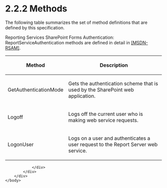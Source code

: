 <html dir="LTR" xmlns:mshelp="http://msdn.microsoft.com/mshelp" xmlns:ddue="http://ddue.schemas.microsoft.com/authoring/2003/5" xmlns:xlink="http://www.w3.org/1999/xlink" xmlns:tool="http://www.microsoft.com/tooltip">
    <head>
        <meta http-equiv="Content-Type" content="text/html; CHARSET=utf-8"></meta>
        <meta name="save" content="history"></meta>
        <title>2.2.2 Methods</title>
        <xml>
            <mshelp:toctitle title="2.2.2 Methods"></mshelp:toctitle>
            <mshelp:rltitle title="[MS-RSWSSFA]: Methods"></mshelp:rltitle>
            <mshelp:keyword index="A" term="196ff39d-655c-4758-86ff-d45d407c5ca0"></mshelp:keyword>
            <mshelp:attr name="DCSext.ContentType" value="open specification"></mshelp:attr>
            <mshelp:attr name="AssetID" value="196ff39d-655c-4758-86ff-d45d407c5ca0"></mshelp:attr>
            <mshelp:attr name="TopicType" value="kbRef"></mshelp:attr>
            <mshelp:attr name="DCSext.Title" value="[MS-RSWSSFA]: Methods" />
        </xml>
    </head>
    <body>
        <div id="header">
            <h1 class="heading">2.2.2 Methods</h1>
        </div>
        <div id="mainSection">
            <div id="mainBody">
                <div id="allHistory" class="saveHistory"></div>
                <div id="sectionSection0" class="section" name="collapseableSection">
                    

<p>The following table summarizes the set of method definitions
that are defined by this specification. </p>

<p>Reporting Services SharePoint Forms Authentication:
ReportServiceAuthentication methods are defined in detail in <a href="https://go.microsoft.com/fwlink/?LinkId=155560">[MSDN-RSAM]</a>.</p>

<table>
 <thead>
  <tr>
   <th>
   <p>Method</p>
   </th>
   <th>
   <p>Description</p>
   </th>
  </tr>
 </thead>
 <tr>
  <td>
  <p>GetAuthenticationMode</p>
  </td>
  <td>
  <p>Gets the authentication scheme that is used by the
  SharePoint web application.</p>
  </td>
 </tr>
 <tr>
  <td>
  <p>Logoff</p>
  </td>
  <td>
  <p>Logs off the current user who is making web service
  requests.</p>
  </td>
 </tr>
 <tr>
  <td>
  <p>LogonUser</p>
  </td>
  <td>
  <p>Logs on a user and authenticates a user request to the
  Report Server web service.</p>
  </td>
 </tr>
</table>

<p> </p>


                </div>
            </div>
        </div>
    </body>
</html>
